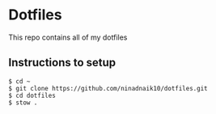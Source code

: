 # Dotfiles
This repo contains all of my dotfiles

## Instructions to setup

```
$ cd ~
$ git clone https://github.com/ninadnaik10/dotfiles.git
$ cd dotfiles
$ stow .
```

